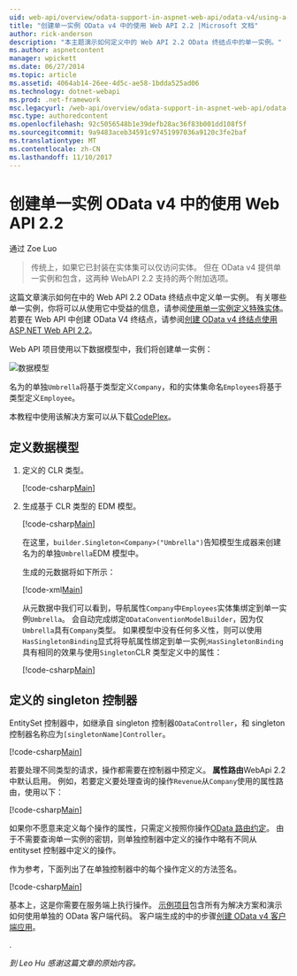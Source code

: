 ```yaml
---
uid: web-api/overview/odata-support-in-aspnet-web-api/odata-v4/using-a-singleton-in-an-odata-endpoint-in-web-api-22
title: "创建单一实例 OData v4 中的使用 Web API 2.2 |Microsoft 文档"
author: rick-anderson
description: "本主题演示如何定义中的 Web API 2.2 OData 终结点中的单一实例。"
ms.author: aspnetcontent
manager: wpickett
ms.date: 06/27/2014
ms.topic: article
ms.assetid: 4064ab14-26ee-4d5c-ae58-1bdda525ad06
ms.technology: dotnet-webapi
ms.prod: .net-framework
msc.legacyurl: /web-api/overview/odata-support-in-aspnet-web-api/odata-v4/using-a-singleton-in-an-odata-endpoint-in-web-api-22
msc.type: authoredcontent
ms.openlocfilehash: 92c5056548b1e39defb28ac36f83b001dd108f5f
ms.sourcegitcommit: 9a9483aceb34591c97451997036a9120c3fe2baf
ms.translationtype: MT
ms.contentlocale: zh-CN
ms.lasthandoff: 11/10/2017
---
```

<a name="create-a-singleton-in-odata-v4-using-web-api-22"></a>创建单一实例 OData v4 中的使用 Web API 2.2
====================
通过 Zoe Luo

> 传统上，如果它已封装在实体集可以仅访问实体。 但在 OData v4 提供单一实例和包含，这两种 WebAPI 2.2 支持的两个附加选项。


这篇文章演示如何在中的 Web API 2.2 OData 终结点中定义单一实例。 有关哪些单一实例，你将可以从使用它中受益的信息，请参阅[使用单一实例定义特殊实体](https://blogs.msdn.com/b/odatateam/archive/2014/03/05/use-singleton-to-define-your-special-entity.aspx)。 若要在 Web API 中创建 OData V4 终结点，请参阅[创建 OData v4 终结点使用 ASP.NET Web API 2.2](create-an-odata-v4-endpoint.md)。 

Web API 项目使用以下数据模型中，我们将创建单一实例：

![数据模型](using-a-singleton-in-an-odata-endpoint-in-web-api-22/_static/image1.png)

名为的单独`Umbrella`将基于类型定义`Company`，和的实体集命名`Employees`将基于类型定义`Employee`。

本教程中使用该解决方案可以从下载[CodePlex](http://aspnet.codeplex.com/sourcecontrol/latest#Samples/WebApi/OData/v4/ODataSingletonSample/)。

## <a name="define-the-data-model"></a>定义数据模型

1. 定义的 CLR 类型。

    [!code-csharp[Main](using-a-singleton-in-an-odata-endpoint-in-web-api-22/samples/sample1.cs)]
2. 生成基于 CLR 类型的 EDM 模型。

    [!code-csharp[Main](using-a-singleton-in-an-odata-endpoint-in-web-api-22/samples/sample2.cs)]

    在这里，`builder.Singleton<Company>("Umbrella")`告知模型生成器来创建名为的单独`Umbrella`EDM 模型中。

    生成的元数据将如下所示：

    [!code-xml[Main](using-a-singleton-in-an-odata-endpoint-in-web-api-22/samples/sample3.xml)]

    从元数据中我们可以看到，导航属性`Company`中`Employees`实体集绑定到单一实例`Umbrella`。 会自动完成绑定`ODataConventionModelBuilder`，因为仅`Umbrella`具有`Company`类型。 如果模型中没有任何多义性，则可以使用`HasSingletonBinding`显式将导航属性绑定到单一实例;`HasSingletonBinding`具有相同的效果与使用`Singleton`CLR 类型定义中的属性：

    [!code-csharp[Main](using-a-singleton-in-an-odata-endpoint-in-web-api-22/samples/sample4.cs)]

## <a name="define-the-singleton-controller"></a>定义的 singleton 控制器

EntitySet 控制器中，如继承自 singleton 控制器`ODataController`，和 singleton 控制器名称应为`[singletonName]Controller`。

[!code-csharp[Main](using-a-singleton-in-an-odata-endpoint-in-web-api-22/samples/sample5.cs)]

若要处理不同类型的请求，操作都需要在控制器中预定义。 **属性路由**WebApi 2.2 中默认启用。 例如，若要定义要处理查询的操作`Revenue`从`Company`使用的属性路由，使用以下：

[!code-csharp[Main](using-a-singleton-in-an-odata-endpoint-in-web-api-22/samples/sample6.cs)]

如果你不愿意来定义每个操作的属性，只需定义按照你操作[OData 路由约定](../odata-routing-conventions.md)。 由于不需要查询单一实例的密钥，则单独控制器中定义的操作中略有不同从 entityset 控制器中定义的操作。

作为参考，下面列出了在单独控制器中的每个操作定义的方法签名。

[!code-csharp[Main](using-a-singleton-in-an-odata-endpoint-in-web-api-22/samples/sample7.cs)]

基本上，这是你需要在服务端上执行操作。 [示例项目](http://aspnet.codeplex.com/sourcecontrol/latest#Samples/WebApi/OData/v4/ODataSingletonSample/)包含所有为解决方案和演示如何使用单独的 OData 客户端代码。 客户端生成的中的步骤[创建 OData v4 客户端应用](create-an-odata-v4-client-app.md)。

. 

*到 Leo Hu 感谢这篇文章的原始内容。*
